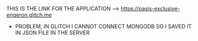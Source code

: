 THIS IS THE LINK FOR THE APPLICATION --> https://oasis-exclusive-erigeron.glitch.me
- PROBLEM, IN GLITCH I CANNOT CONNECT MONGODB SO I SAVED IT IN JSON FILE IN THE SERVER


